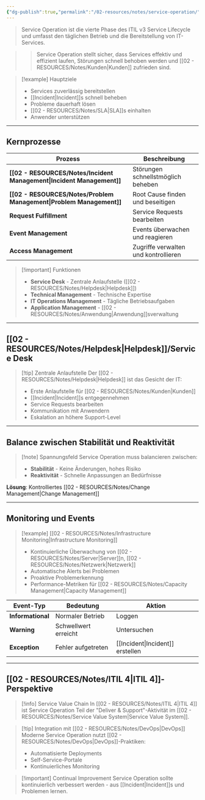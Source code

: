```yaml
---
{"dg-publish":true,"permalink":"/02-resources/notes/service-operation/","tags":["informatik/management","GFN/LF06"],"noteIcon":"","updated":"2025-10-24T13:24:24.113+02:00"}
---
```



>Service Operation ist die vierte Phase des ITIL v3 Service Lifecycle und umfasst den täglichen Betrieb und die Bereitstellung von IT-Services.

>>Service Operation stellt sicher, dass Services effektiv und effizient laufen, Störungen schnell behoben werden und [[02 - RESOURCES/Notes/Kunden\|Kunden]] zufrieden sind.

>[!example] Hauptziele
>- Services zuverlässig bereitstellen
>- [[Incident\|Incident]]s schnell beheben
>- Probleme dauerhaft lösen
>- [[02 - RESOURCES/Notes/SLA\|SLA]]s einhalten
>- Anwender unterstützen

---

## Kernprozesse

|Prozess|Beschreibung|
|---|---|
|**[[02 - RESOURCES/Notes/Incident Management\|Incident Management]]**|Störungen schnellstmöglich beheben|
|**[[02 - RESOURCES/Notes/Problem Management\|Problem Management]]**|Root Cause finden und beseitigen|
|**Request Fulfillment**|Service Requests bearbeiten|
|**Event Management**|Events überwachen und reagieren|
|**Access Management**|Zugriffe verwalten und kontrollieren|

>[!important] Funktionen
>- **Service Desk** - Zentrale Anlaufstelle ([[02 - RESOURCES/Notes/Helpdesk\|Helpdesk]])
>- **Technical Management** - Technische Expertise
>- **IT Operations Management** - Tägliche Betriebsaufgaben
>- **Application Management** - [[02 - RESOURCES/Notes/Anwendung\|Anwendung]]sverwaltung

---

## [[02 - RESOURCES/Notes/Helpdesk\|Helpdesk]]/Service Desk

>[!tip] Zentrale Anlaufstelle
>Der [[02 - RESOURCES/Notes/Helpdesk\|Helpdesk]] ist das Gesicht der IT:
>- Erste Anlaufstelle für [[02 - RESOURCES/Notes/Kunden\|Kunden]]
>- [[Incident\|Incident]]s entgegennehmen
>- Service Requests bearbeiten
>- Kommunikation mit Anwendern
>- Eskalation an höhere Support-Level

---

## Balance zwischen Stabilität und Reaktivität

>[!note] Spannungsfeld
>Service Operation muss balancieren zwischen:
>- **Stabilität** - Keine Änderungen, hohes Risiko
>- **Reaktivität** - Schnelle Anpassungen an Bedürfnisse

**Lösung**: Kontrolliertes [[02 - RESOURCES/Notes/Change Management\|Change Management]]

---

## Monitoring und Events

>[!example] [[02 - RESOURCES/Notes/Infrastructure Monitoring\|Infrastructure Monitoring]]
>- Kontinuierliche Überwachung von [[02 - RESOURCES/Notes/Server\|Server]]n, [[02 - RESOURCES/Notes/Netzwerk\|Netzwerk]]
>- Automatische Alerts bei Problemen
>- Proaktive Problemerkennung
>- Performance-Metriken für [[02 - RESOURCES/Notes/Capacity Management\|Capacity Management]]

|Event-Typ|Bedeutung|Aktion|
|---|---|---|
|**Informational**|Normaler Betrieb|Loggen|
|**Warning**|Schwellwert erreicht|Untersuchen|
|**Exception**|Fehler aufgetreten|[[Incident\|Incident]] erstellen|

---

## [[02 - RESOURCES/Notes/ITIL 4\|ITIL 4]]-Perspektive

>[!info] Service Value Chain
>In [[02 - RESOURCES/Notes/ITIL 4\|ITIL 4]] ist Service Operation Teil der "Deliver & Support"-Aktivität im [[02 - RESOURCES/Notes/Service Value System\|Service Value System]].

>[!tip] Integration mit [[02 - RESOURCES/Notes/DevOps\|DevOps]]
>Moderne Service Operation nutzt [[02 - RESOURCES/Notes/DevOps\|DevOps]]-Praktiken:
>- Automatisierte Deployments
>- Self-Service-Portale
>- Kontinuierliches Monitoring

>[!important] Continual Improvement
>Service Operation sollte kontinuierlich verbessert werden - aus [[Incident\|Incident]]s und Problemen lernen.
